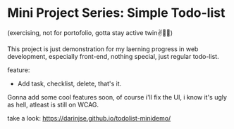 
# Mini Project Series: Simple Todo-list 
(exercising, not for portofolio, gotta stay active twin✌🥀💔)

This project is just demonstration for my laerning progress in web development, especially front-end, nothing special, just regular todo-list.

feature:
- Add task, checklist, delete, that's it.

Gonna add some cool features soon, of course i'll fix the UI, i know it's ugly as hell, atleast is still on WCAG.

take a look: https://darinjse.github.io/todolist-minidemo/

